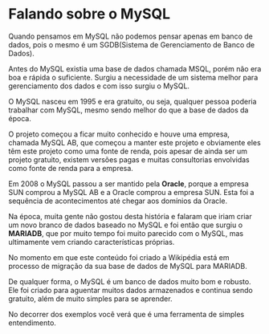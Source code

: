 # Falando sobre o MySQL

Quando pensamos em MySQL não podemos pensar apenas em banco de dados, pois o mesmo é um SGDB(Sistema de Gerenciamento de Banco de Dados).

Antes do MySQL existia uma base de dados chamada MSQL, porém não era boa e rápida o suficiente. Surgiu a necessidade de um sistema melhor para gerenciamento dos dados e com isso surgiu o MySQL.

O MySQL nasceu em 1995 e era gratuito, ou seja, qualquer pessoa poderia trabalhar com MySQL, mesmo sendo melhor do que a base de dados da época.

O projeto começou a ficar muito conhecido e houve uma empresa, chamada MySQL AB, que começou a manter este projeto e obviamente eles têm este projeto como uma fonte de renda, pois apesar de ainda ser um projeto gratuito, existem versões pagas e muitas consultorias envolvidas como fonte de renda para a empresa.

Em 2008 o MySQL passou a ser mantido pela **Oracle**, porque a empresa SUN comprou a MySQL AB e a Oracle comprou a empresa SUN. Esta foi a sequência de acontecimentos até chegar aos domínios da Oracle.

Na época, muita gente não gostou desta história e falaram que iriam criar um novo branco de dados baseado no MySQL e foi então que surgiu o **MARIADB**, que por muito tempo foi muito parecido com o MySQL, mas ultimamente vem criando características próprias.

No momento em que este conteúdo foi criado a Wikipédia está em processo de migração da sua base de dados de MySQL para MARIADB.

De qualquer forma, o MySQL é um banco de dados muito bom e robusto. Ele foi criado para aguentar muitos dados armazenados e continua sendo gratuito, além de muito simples para se aprender.

No decorrer dos exemplos você verá que é uma ferramenta de simples entendimento.